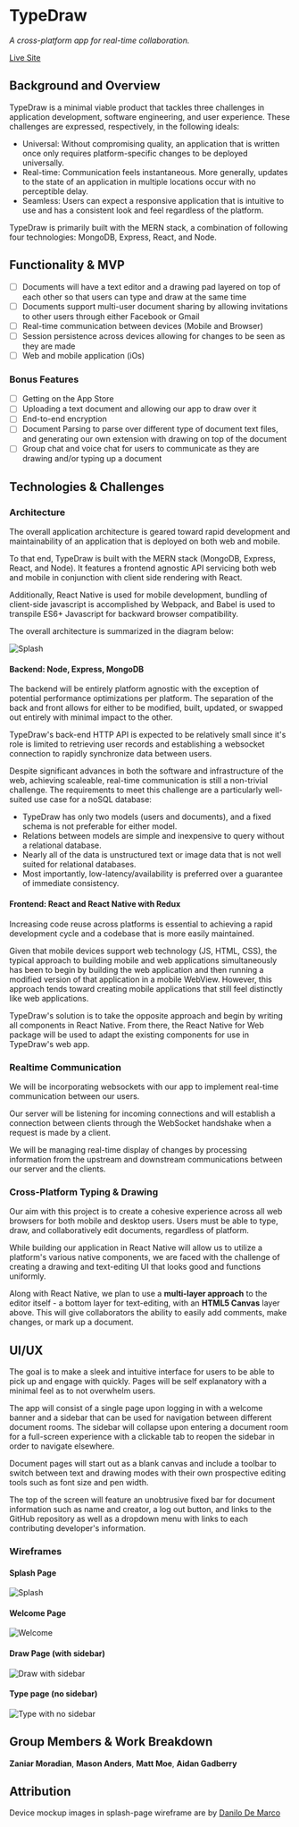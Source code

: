 # TypeDraw

_A cross-platform app for real-time collaboration._

[Live Site](https://www.typedraw.app/)

## Background and Overview

TypeDraw is a minimal viable product that tackles three challenges in application development, software engineering, and user experience. These challenges are expressed, respectively, in the following ideals:

- Universal: Without compromising quality, an application that is written once only requires platform-specific changes to be deployed universally.
- Real-time: Communication feels instantaneous. More generally, updates to the state of an application in multiple locations occur with no perceptible delay.
- Seamless: Users can expect a responsive application that is intuitive to use and has a consistent look and feel regardless of the platform.

TypeDraw is primarily built with the MERN stack, a combination of following four technologies: MongoDB, Express, React, and Node.

## Functionality & MVP

- [ ] Documents will have a text editor and a drawing pad layered on top of each other so that users can type and draw at the same time
- [ ] Documents support multi-user document sharing by allowing invitations to other users through either Facebook or Gmail
- [ ] Real-time communication between devices (Mobile and Browser)
- [ ] Session persistence across devices allowing for changes to be seen as they are made
- [ ] Web and mobile application (iOs)

### Bonus Features

- [ ] Getting on the App Store
- [ ] Uploading a text document and allowing our app to draw over it
- [ ] End-to-end encryption
- [ ] Document Parsing to parse over different type of document text files, and generating our own extension with drawing on top of the document
- [ ] Group chat and voice chat for users to communicate as they are drawing and/or typing up a document

## Technologies & Challenges

### Architecture

The overall application architecture is geared toward rapid development and maintainability of an application that is deployed on both web and mobile.

To that end, TypeDraw is built with the MERN stack (MongoDB, Express, React, and Node). It features a frontend agnostic API servicing both web and mobile in conjunction with client side rendering with React.

Additionally, React Native is used for mobile development, bundling of client-side javascript is accomplished by Webpack, and Babel is used to transpile ES6+ Javascript for backward browser compatibility.

The overall architecture is summarized in the diagram below:

![Splash](./docs/overview.png)

#### Backend: Node, Express, MongoDB

The backend will be entirely platform agnostic with the exception of potential performance optimizations per platform. The separation of the back and front allows for either to be modified, built, updated, or swapped out entirely with minimal impact to the other.

TypeDraw's back-end HTTP API is expected to be relatively small since it's role is limited to retrieving user records and establishing a websocket connection to rapidly synchronize data between users.

Despite significant advances in both the software and infrastructure of the web, achieving scaleable, real-time communication is still a non-trivial challenge. The requirements to meet this challenge are a particularly well-suited use case for a noSQL database:

- TypeDraw has only two models (users and documents), and a fixed schema is not preferable for either model.
- Relations between models are simple and inexpensive to query without a relational database.
- Nearly all of the data is unstructured text or image data that is not well suited for relational databases.
- Most importantly, low-latency/availability is preferred over a guarantee of immediate consistency.

#### Frontend: React and React Native with Redux

Increasing code reuse across platforms is essential to achieving a rapid development cycle and a codebase that is more easily maintained.

Given that mobile devices support web technology (JS, HTML, CSS), the typical approach to building mobile and web applications simultaneously has been to begin by building the web application and then running a modified version of that application in a mobile WebView. However, this approach tends toward creating mobile applications that still feel distinctly like web applications.

TypeDraw's solution is to take the opposite approach and begin by writing all components in React Native. From there, the React Native for Web package will be used to adapt the existing components for use in TypeDraw's web app.

### Realtime Communication
We will be incorporating websockets with our app to implement real-time communication between our users. 

Our server will be listening for incoming connections and will establish a connection between clients through the WebSocket handshake when a request is made by a client.

We will be managing real-time display of changes by processing information from the upstream and downstream communications between our server and the clients.
### Cross-Platform Typing & Drawing

Our aim with this project is to create a cohesive experience across all web browsers for both mobile and desktop users. Users must be able to type, draw, and collaboratively edit documents, regardless of platform.

While building our application in React Native will allow us to utilize a platform's various native components, we are faced with the challenge of creating a drawing and text-editing UI that looks good and functions uniformly.

Along with React Native, we plan to use a **multi-layer approach** to the editor itself - a bottom layer for text-editing, with an **HTML5 Canvas** layer above. This will give collaborators the ability to easily add comments, make changes, or mark up a document.

## UI/UX

The goal is to make a sleek and intuitive interface for users to be able to pick up and engage with quickly. Pages will be self explanatory with a minimal feel as to not overwhelm users.

The app will consist of a single page upon logging in with a welcome banner and a sidebar that can be used for navigation between different document rooms. The sidebar will collapse upon entering a document room for a full-screen experience with a clickable tab to reopen the sidebar in order to navigate elsewhere.

Document pages will start out as a blank canvas and include a toolbar to switch between text and drawing modes with their own prospective editing tools such as font size and pen width.

The top of the screen will feature an unobtrusive fixed bar for document information such as name and creator, a log out button, and links to the GitHub repository as well as a dropdown menu with links to each contributing developer's information.

### Wireframes

#### Splash Page

![Splash](./docs/wireframes/splash-wireframe.png)

#### Welcome Page

![Welcome](./docs/wireframes/welcome-wireframe.png)

#### Draw Page (with sidebar)

![Draw with sidebar](./docs/wireframes/draw-wireframe.png)

#### Type page (no sidebar)

![Type with no sidebar](./docs/wireframes/type-wireframe-no-sidebar.png)

## Group Members & Work Breakdown

**Zaniar Moradian**,
**Mason Anders**,
**Matt Moe**,
**Aidan Gadberry**

## Attribution

Device mockup images in splash-page wireframe are by [Danilo De Marco](http://www.danilodemarco.com/)
